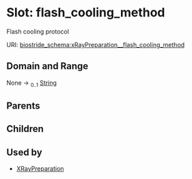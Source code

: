 
# Slot: flash_cooling_method

Flash cooling protocol

URI: [biostride_schema:xRayPreparation__flash_cooling_method](https://w3id.org/biostride/schema/xRayPreparation__flash_cooling_method)


## Domain and Range

None &#8594;  <sub>0..1</sub> [String](types/String.md)

## Parents


## Children


## Used by

 * [XRayPreparation](XRayPreparation.md)
